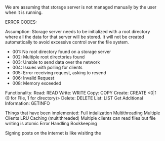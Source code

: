 We are assuming that storage server is not managed manually by the user when it is running.

ERROR CODES:

Assumption: Storage server needs to be initialized with a root directory where all the data for that server will be
stored. It will not be created automatically to avoid excessive control over the file system.


- 001: No root directory found on a storage server
- 002: Multiple root directories found
- 003: Unable to send data over the network
- 004: Issues with polling for clients
- 005: Error receiving request, asking to resend
- 006: Invalid Request
- 008: Memory exceeded


Functionality:
Read: READ <Path>
Write: WRITE <Path>
Copy: COPY <Src> <Dest>
Create: CREATE <Path> <0|1 (0 for FIle, 1 for directory)>
Delete: DELETE <Path>
List: LIST <Path>
Get Additional Information: GETINFO <Path>

Things that have been implemented:
Full intialization
Multithreading
Multiple Clients
LRU Caching (multithreaded)
Multiple clients can read files but file writing is atomic
Error Handling 
Bookkeeping



Signing posts on the internet is like wisiting the 


